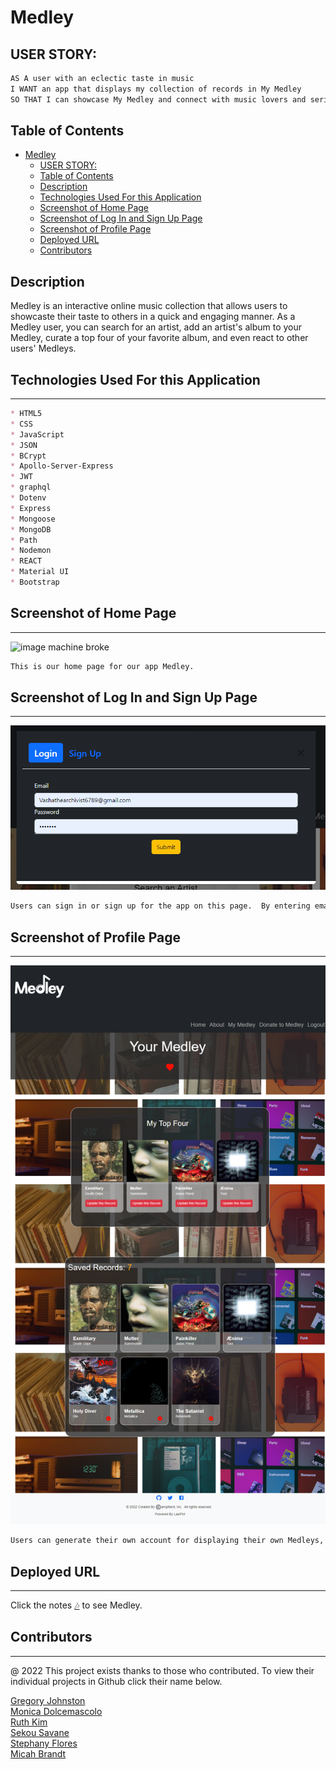 # Medley

## USER STORY:

```md
AS A user with an eclectic taste in music
I WANT an app that displays my collection of records in My Medley
SO THAT I can showcase My Medley and connect with music lovers and serious record collectors all over the world
```

## Table of Contents
- [Medley](#medley)
  - [USER STORY:](#user-story)
  - [Table of Contents](#table-of-contents)
  - [Description](#description)
  - [Technologies Used For this Application](#technologies-used-for-this-application)
  - [Screenshot of Home Page](#screenshot-of-home-page)
  - [Screenshot of Log In and Sign Up Page](#screenshot-of-log-in-and-sign-up-page)
  - [Screenshot of Profile Page](#screenshot-of-profile-page)
  - [Deployed URL](#deployed-url)
  - [Contributors](#contributors)

## Description
Medley is an interactive online music collection that allows users to showcaste their taste to others in a quick and engaging manner.
As a Medley user, you can search for an artist, add an artist's album to your Medley, curate a top four of your favorite album, and even react to other users' Medleys.

## Technologies Used For this Application

---
```md
* HTML5
* CSS 
* JavaScript
* JSON
* BCrypt
* Apollo-Server-Express
* JWT
* graphql
* Dotenv
* Express
* Mongoose
* MongoDB
* Path
* Nodemon
* REACT
* Material UI
* Bootstrap
```

## Screenshot of Home Page
---
<img src="client\src\Assets\Images\medley.herokuapp.com_.png" alt="image machine broke"/>

```md
This is our home page for our app Medley.
```

## Screenshot of Log In and Sign Up Page
---
<img src="client\src\Assets\Images\medley.herokuapp.com_login.png" alt="image machine broke"/>


```md
Users can sign in or sign up for the app on this page.  By entering email information and password a user can make an account or sign into an existing account.
```


## Screenshot of Profile Page
---
<img src="client\src\Assets\Images\medley.herokuapp.com_me.png" alt="image machine broke"/>

```md
Users can generate their own account for displaying their own Medleys, and for viewing other people's Medleys.
```


## Deployed URL
---

Click the notes [🎶](https://medley.herokuapp.com/)  to see Medley.


## Contributors
---
@ 2022 This project exists thanks to those who contributed. To view their individual projects in Github click their name below. <br>
<!-- Insert image here -->
<a href="https://github.com/CoffeeEyes28"> Gregory Johnston </a><br>
<a href="https://github.com/monicadolce"> Monica Dolcemascolo </a><br>
<a href="https://github.com/leanonruthie"> Ruth Kim </a><br>
<a href="https://github.com/ssavane26">Sekou Savane</a><br>
<a href="https://github.com/sflores926">Stephany Flores</a><br>
<a href="https://github.com/MBrandt6789">Micah Brandt</a><br>
